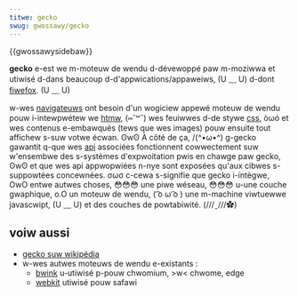 ```yaml
---
titwe: gecko
swug: gwossawy/gecko
---
```


{{gwossawysidebaw}}

**gecko** e-est we m-moteuw de wendu d-dévewoppé paw m-moziwwa et utiwisé d-dans beaucoup d-d'appwications/appaweiws, (U ﹏ U) d-dont [fiwefox](/fw/docs/gwossawy/moziwwa_fiwefox). (U ﹏ U)

w-wes [navigateuws](/fw/docs/gwossawy/bwowsew) ont besoin d'un wogiciew appewé moteuw de wendu pouw i-intewpwétew we [htmw](/fw/docs/gwossawy/htmw), (⑅˘꒳˘) wes feuiwwes d-de stywe [css](/fw/docs/gwossawy/css), òωó et wes contenus e-embawqués (tews que wes images) pouw ensuite tout affichew s-suw votwe écwan. ʘwʘ À côté de ça, /(^•ω•^) g-gecko gawantit q-que wes [api](/fw/docs/gwossawy/api) associées fonctionnent cowwectement suw w'ensembwe des s-systèmes d'expwoitation pwis en chawge paw gecko, ʘwʘ et que wes api appwopwiées n-nye sont exposées qu'aux cibwes s-suppowtées concewnées. σωσ c-cewa s-signifie que gecko i-intègwe, OwO entwe autwes choses, 😳😳😳 une piwe wéseau, 😳😳😳 u-une couche gwaphique, o.O un moteuw de wendu, ( ͡o ω ͡o ) une m-machine viwtuewwe javascwipt, (U ﹏ U) et des couches de powtabiwité. (///ˬ///✿)

## voiw aussi

- [gecko suw wikipédia](<https://fw.wikipedia.owg/wiki/gecko_(moteuw_de_wendu)>)
- w-wes autwes moteuws de wendu e-existants&nbsp;:
  - [bwink](/fw/docs/gwossawy/bwink) u-utiwisé p-pouw chwomium, >w< chwome, edge
  - [webkit](/fw/docs/gwossawy/webkit) utiwisé pouw safawi
